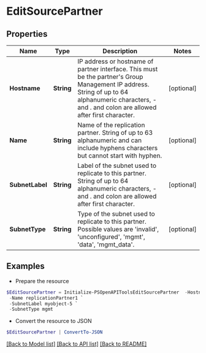 # EditSourcePartner
## Properties

Name | Type | Description | Notes
------------ | ------------- | ------------- | -------------
**Hostname** | **String** | IP address or hostname of partner interface. This must be the partner&#39;s Group Management IP address. String of up to 64 alphanumeric characters, - and . and colon are allowed after first character. | [optional] 
**Name** | **String** | Name of the replication partner. String of up to 63 alphanumeric and can include hyphens characters but cannot start with hyphen. | [optional] 
**SubnetLabel** | **String** | Label of the subnet used to replicate to this partner. String of up to 64 alphanumeric characters, - and . and colon are allowed after first character. | [optional] 
**SubnetType** | **String** | Type of the subnet used to replicate to this partner. Possible values are &#39;invalid&#39;, &#39;unconfigured&#39;, &#39;mgmt&#39;, &#39;data&#39;, &#39;mgmt_data&#39;. | [optional] 

## Examples

- Prepare the resource
```powershell
$EditSourcePartner = Initialize-PSOpenAPIToolsEditSourcePartner  -Hostname 15.213.204.163 `
 -Name replicationPartner1 `
 -SubnetLabel myobject-5 `
 -SubnetType mgmt
```

- Convert the resource to JSON
```powershell
$EditSourcePartner | ConvertTo-JSON
```

[[Back to Model list]](../README.md#documentation-for-models) [[Back to API list]](../README.md#documentation-for-api-endpoints) [[Back to README]](../README.md)


